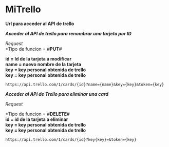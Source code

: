 # MiTrello
**Url para acceder al API de trello**  

***Acceder al API de trello para renombrar una tarjeta por ID***

*Request*  
*Tipo de funcion = #**PUT**#  

 **id = Id de la tarjeta a modificar**  
 **name = nuevo nombre de la tarjeta**  
 **key = key personal obtenida de trello**  
  **key = key personal obtenida de trello**  
 ```
https://api.trello.com/1/cards/{id}?name={name}&key={key}&token={key}
```


***Acceder al APi de Trello para eliminar una card***

*Request*

*Tipo de funcion = #**DELETE**#  
**id = id de la tarjeta a eliminar**  
**key = key personal obtenida de trello**  
**key = key personal obtenida de trello**  

```
https://api.trello.com/1/cards/{id}?key{key}=&token={key}
```
